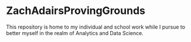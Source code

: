 # ZachAdairsProvingGrounds
This repository is home to my individual and school work while I pursue to better myself in the realm of Analytics and Data Science.
